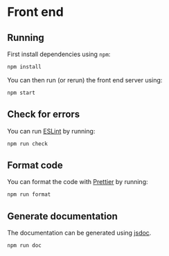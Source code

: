 # Front end

## Running

First install dependencies using `npm`:

```sh
npm install
```

You can then run (or rerun) the front end server using:

```sh
npm start
```

## Check for errors

You can run [ESLint](https://eslint.org/) by running:

```sh
npm run check
```

## Format code

You can format the code with [Prettier](https://prettier.io/) by running:

```sh
npm run format
```

## Generate documentation

The documentation can be generated using [jsdoc](https://jsdoc.app/).

```sh
npm run doc
```
